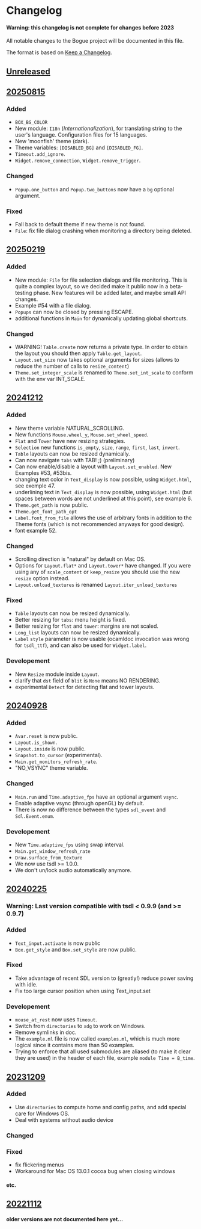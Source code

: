 # Changelog

#### Warning: this changelog is not complete for changes before 2023

All notable changes to the Bogue project will be documented in this file.

The format is based on [Keep a Changelog](https://keepachangelog.com/en/1.1.0/).

## [Unreleased](https://github.com/sanette/bogue/compare/20250815...HEAD)

## [20250815](https://github.com/sanette/bogue/compare/20250219...20250815)

### Added

- `BOX_BG_COLOR`
- New module: `I18n` (*Internationalization*), for translating string
  to the user's language. Configuration files for 15 languages.
- New 'moonfish' theme (dark).
- Theme variables: `[DISABLED_BG]` and `[DISABLED_FG]`.
- `Timeout.add_ignore`.
- `Widget.remove_connection`, `Widget.remove_trigger`.

### Changed
- `Popup.one_button` and `Popup.two_buttons` now have a `bg` optional argument.

### Fixed

- Fall back to default theme if new theme is not found.
- `File`: fix file dialog crashing when monitoring a directory being deleted.

## [20250219](https://github.com/sanette/bogue/compare/20241212...20250219)

### Added

- New module: `File` for file selection dialogs and file
  monitoring. This is quite a complex layout, so we decided make it
  public now in a beta-testing phase. New features will be added
  later, and maybe small API changes.
- Example #54 with a file dialog.
- `Popups` can now be closed by pressing ESCAPE.
- additional functions in `Main` for dynamically updating global shortcuts.

### Changed

- WARNING! `Table.create` now returns a private type. In order to obtain the layout you should then apply `Table.get_layout`.
- `Layout.set_size` now takes optional arguments for sizes (allows to
  reduce the number of calls to `resize_content`)
- `Theme.set_integer_scale` is renamed to `Theme.set_int_scale` to
  conform with the env var INT_SCALE.

## [20241212](https://github.com/sanette/bogue/compare/20240928...20241212)

### Added

- New theme variable NATURAL_SCROLLING.
- New functions `Mouse.wheel_y`, `Mouse.set_wheel_speed`.
- `Flat` and `Tower` have new resizing strategies.
- `Selection` new functions `is_empty`, `size`, `range`, `first`, `last`, `invert`.
- `Table` layouts can now be resized dynamically.
- Can now navigate `tabs` with TAB! ;) (preliminary)
- Can now enable/disable a layout with `Layout.set_enabled`. New Examples #53, #53bis.
- changing text color in `Text_display` is now possible, using
  `Widget.html`, see exemple 47.
- underlining text in `Text_display` is now possible, using
  `Widget.html` (but spaces between words are not underlined at this
  point), see example 6.
- `Theme.get_path` is now public.
- `Theme.get_font_path_opt`
- `Label.font_from_file` allows the use of arbitrary fonts in addition
  to the Theme fonts (which is not recommended anyways for good
  design).
- font example 52.

### Changed

- Scrolling direction is "natural" by default on Mac OS.
- Options for `Layout.flat*` and `Layout.tower*` have changed. If you
  were using any of `scale_content` or `keep_resize` you should use
  the new `resize` option instead.
- `Layout.unload_textures` is renamed `Layout.iter_unload_textures`

### Fixed

- `Table` layouts can now be resized dynamically.
- Better resizing for `tabs`: menu height is fixed.
- Better resizing for `flat` and `tower`: margins are not scaled.
- `Long_list` layouts can now be resized dynamically.
- `Label` `style` parameter is now usable (ocamldoc invocation was
  wrong for `tsdl_ttf`), and can also be used for `Widget.label`.

### Developement

- New `Resize` module inside `Layout`.
- clarify that `dst` field of `blit` is `None` means NO RENDERING.
- experimental `Detect` for detecting flat and tower layouts.

## [20240928](https://github.com/sanette/bogue/compare/20240225...20240928)

### Added

- `Avar.reset` is now public.
- `Layout.is_shown`.
- `Layout.inside` is now public.
- `Snapshot.to_cursor` (experimental).
- `Main.get_monitors_refresh_rate`.
- "NO_VSYNC" theme variable.

### Changed

- `Main.run` and `Time.adaptive_fps` have an optional argument `vsync`.
- Enable adaptive vsync (through openGL) by default.
- There is now no difference between the types `sdl_event` and `Sdl.Event.enum`.

### Developement

- New `Time.adaptive_fps` using swap interval.
- `Main.get_window_refresh_rate`
- `Draw.surface_from_texture`
- We now use tsdl >= 1.0.0.
- We don't un/lock audio automatically anymore.

## [20240225](https://github.com/sanette/bogue/compare/20231209...20240225)

### Warning: Last version compatible with tsdl < 0.9.9 (and >= 0.9.7)

### Added

- `Text_input.activate` is now public
- `Box.get_style` and `Box.set_style` are now public.

### Fixed

- Take advantage of recent SDL version to (greatly!) reduce power
  saving with idle.
- Fix too large cursor position when using Text_input.set

### Developement

- `mouse_at_rest` now uses `Timeout`.
- Switch from `directories` to `xdg` to work on Windows.
- Remove symlinks in doc.
- The `example.ml` file is now called `examples.ml`, which is much
  more logical since it contains more than 50 examples.
- Trying to enforce that all used submodules are aliased (to make it
  clear they are used) in the header of each file, example `module
  Time = B_time`.

## [20231209](https://github.com/sanette/bogue/compare/20221112...20231209)

### Added

- Use `directories` to compute home and config paths, and add special
  care for Windows OS.
- Deal with systems without audio device

### Changed

### Fixed

- fix flickering menus
- Workaround for Mac OS 13.0.1 cocoa bug when closing windows

#### etc.

## [20221112](https://github.com/sanette/bogue/compare/20221002...20221112)

#### older versions are not documented here yet...
